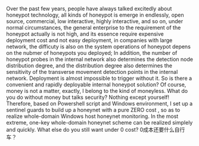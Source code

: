 Over the past few years, people have always talked excitedly about honeypot technology, all kinds of honeypot is emerge in endlessly, open source, commercial, low interactive, highly interactive, and so on, under normal circumstances, the general enterprise to the requirement of the honeypot actually is not high, and its essence require expensive deployment cost and not easy deployment, in companies with large network, the difficuty is also on the system operations of honeypot depens on the nubmer of honeypots you deployed; In addition, the number of honeypot probes in the internal network also determines the detection node distribution degree, and the distribution degree also determines the sensitivity of the transverse movement detection points in the internal network. Deployment is almost impossible to trigger without it. So is there a convenient and rapidly deployable internal honeypot solution? Of course, money is not a matter, exactly, I belong to the kind of moneyless. What do you do without money but talks security? Nothing except yourself! Therefore, based on Powershell script and Windows environment, I set up a sentinel guards to build up a honeynet with a pure ZERO cost , so as to realize whole-domain Windows host honeynet monitoring. In the most extreme, one-key whole-domain honeynet scheme can be realized simplely and quickly. What else do you still want under 0 cost? 0成本还要什么自行车？


